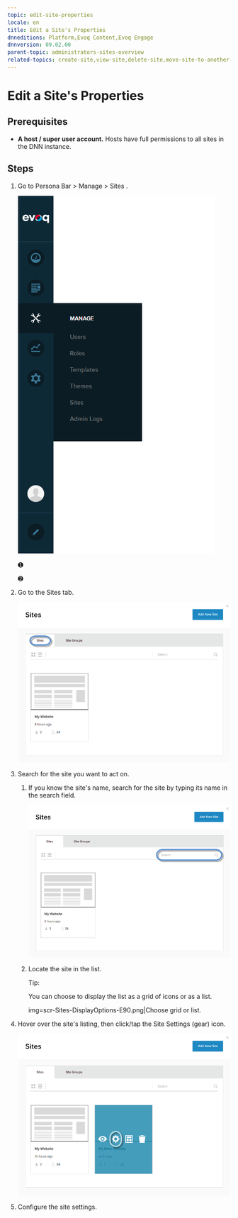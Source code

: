 ```yaml
---
topic: edit-site-properties
locale: en
title: Edit a Site's Properties
dnneditions: Platform,Evoq Content,Evoq Engage
dnnversion: 09.02.00
parent-topic: administrators-sites-overview
related-topics: create-site,view-site,delete-site,move-site-to-another-server
---
```


# Edit a Site's Properties

## Prerequisites

*   **A host / super user account.** Hosts have full permissions to all sites in the DNN instance.

## Steps

1.  Go to Persona Bar \> Manage \> Sites .
    
    ![Persona Bar > Manage > Sites](img/scr-pbar-host-Manage-E91.png)
    
    ➊
    
    ➋
    
2.  Go to the Sites tab.
    
      
    
    ![](img/scr-Sites-SitesTab-E90.png)
    
      
    
3.  Search for the site you want to act on.
    1.  If you know the site's name, search for the site by typing its name in the search field.
        
          
        
        ![Search field for sites](img/scr-Sites-Search-E90.png)
        
          
        
    2.  Locate the site in the list.
        
        Tip:
        
        You can choose to display the list as a grid of icons or as a list.
        
        img=scr-Sites-DisplayOptions-E90.png|Choose grid or list.
        
4.  Hover over the site's listing, then click/tap the Site Settings (gear) icon.
    
      
    
    ![](img/scr-Sites-Sites-SiteIcons-SiteSettings-E90.png)
    
      
    
5.  Configure the site settings.